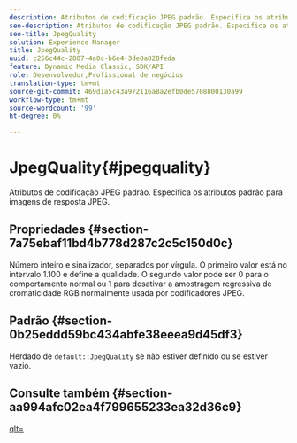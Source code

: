 ```yaml
---
description: Atributos de codificação JPEG padrão. Especifica os atributos padrão para imagens de resposta JPEG.
seo-description: Atributos de codificação JPEG padrão. Especifica os atributos padrão para imagens de resposta JPEG.
seo-title: JpegQuality
solution: Experience Manager
title: JpegQuality
uuid: c256c44c-2807-4a0c-b6e4-3de0a828feda
feature: Dynamic Media Classic, SDK/API
role: Desenvolvedor,Profissional de negócios
translation-type: tm+mt
source-git-commit: 469d1a5c43a972116a8a2efb0de5708800130a99
workflow-type: tm+mt
source-wordcount: '99'
ht-degree: 0%

---
```



# JpegQuality{#jpegquality}

Atributos de codificação JPEG padrão. Especifica os atributos padrão para imagens de resposta JPEG.

## Propriedades {#section-7a75ebaf11bd4b778d287c2c5c150d0c}

Número inteiro e sinalizador, separados por vírgula. O primeiro valor está no intervalo 1.100 e define a qualidade. O segundo valor pode ser 0 para o comportamento normal ou 1 para desativar a amostragem regressiva de cromaticidade RGB normalmente usada por codificadores JPEG.

## Padrão {#section-0b25eddd59bc434abfe38eeea9d45df3}

Herdado de `default::JpegQuality` se não estiver definido ou se estiver vazio.

## Consulte também {#section-aa994afc02ea4f799655233ea32d36c9}

[qlt=](../../../../../is-api/http-ref/image-serving-api-ref/c-http-protocol-reference/c-command-reference/r-is-http-qlt.md#reference-f69ed0758c784b0385d979820546d352)
